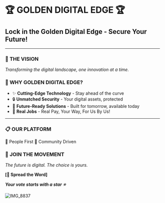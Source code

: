 # 🏆 GOLDEN DIGITAL EDGE 🏆

## **Lock in the Golden Digital Edge - Secure Your Future!**

---

### 🚀 **THE VISION**
*Transforming the digital landscape, one innovation at a time.*

### 💎 **WHY GOLDEN DIGITAL EDGE?**
- ✨ **Cutting-Edge Technology** - Stay ahead of the curve
- 🔒 **Unmatched Security** - Your digital assets, protected
- 🎯 **Future-Ready Solutions** - Built for tomorrow, available today
- 🌟 **Real Jobs** - Real Pay, Your Way, For Us By Us!

---

### 📋 **OUR PLATFORM**
🔸 People First
🔸 Community Driven

### 🎉 **JOIN THE MOVEMENT**
*The future is digital. The choice is yours.*

**[📢 Spread the Word]**

***Your vote starts with a star ⭐***

![IMG_8837](https://github.com/user-attachments/assets/25591101-9535-446e-9644-b53e8e043bbb)
